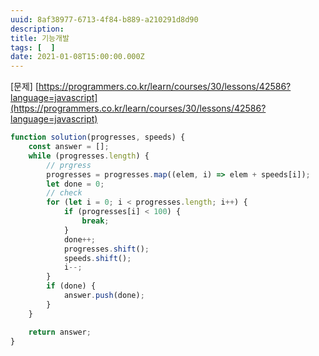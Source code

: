 ```yaml
---
uuid: 8af38977-6713-4f84-b889-a210291d8d90
description: 
title: 기능개발
tags: [  ]
date: 2021-01-08T15:00:00.000Z
---
```








[문제] [https://programmers.co.kr/learn/courses/30/lessons/42586?language=javascript](https://programmers.co.kr/learn/courses/30/lessons/42586?language=javascript)

```jsx
function solution(progresses, speeds) {
    const answer = [];
    while (progresses.length) {
        // prgress
        progresses = progresses.map((elem, i) => elem + speeds[i]);
        let done = 0;
        // check
        for (let i = 0; i < progresses.length; i++) {
            if (progresses[i] < 100) {
                break;
            }
            done++;
            progresses.shift();
            speeds.shift();
            i--;
        }
        if (done) {
            answer.push(done);
        }
    }

    return answer;
}
```